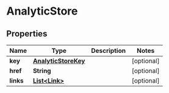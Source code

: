 
# AnalyticStore

## Properties
Name | Type | Description | Notes
------------ | ------------- | ------------- | -------------
**key** | [**AnalyticStoreKey**](AnalyticStoreKey.md) |  |  [optional]
**href** | **String** |  |  [optional]
**links** | [**List&lt;Link&gt;**](Link.md) |  |  [optional]



